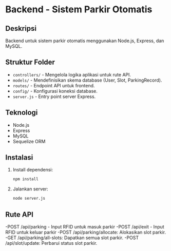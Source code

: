 # Backend - Sistem Parkir Otomatis

## Deskripsi

Backend untuk sistem parkir otomatis menggunakan Node.js, Express, dan MySQL.

## Struktur Folder

- `controllers/` - Mengelola logika aplikasi untuk rute API.
- `models/` - Mendefinisikan skema database (User, Slot, ParkingRecord).
- `routes/` - Endpoint API untuk frontend.
- `config/` - Konfigurasi koneksi database.
- `server.js` - Entry point server Express.

## Teknologi

- Node.js
- Express
- MySQL
- Sequelize ORM

## Instalasi

1. Install dependensi:
   ```bash
   npm install
   ```
2. Jalankan server:
   ```bash
   node server.js
   ```

## Rute API

-POST /api/parking - Input RFID untuk masuk parkir
-POST /api/exit - Input RFID untuk keluar parkir
-POST /api/parking/allocate: Alokasikan slot parkir.
-GET /api/parking/all-slots: Dapatkan semua slot parkir.
-POST /api/slot/update: Perbarui status slot parkir.

